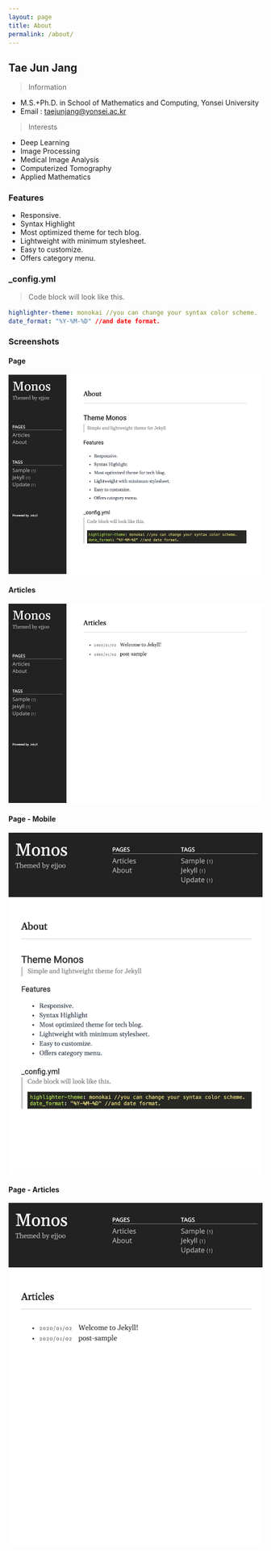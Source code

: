 ```yaml
---
layout: page
title: About
permalink: /about/
---
```


## Tae Jun Jang
> Information
- M.S.+Ph.D. in School of Mathematics and Computing, Yonsei University
- Email : taejunjang@yonsei.ac.kr

> Interests
- Deep Learning
- Image Processing
- Medical Image Analysis
- Computerized Tomography
- Applied Mathematics



### Features
- Responsive.
- Syntax Highlight
- Most optimized theme for tech blog.
- Lightweight with minimum stylesheet.
- Easy to customize.
- Offers category menu.

### _config.yml
> Code block will look like this.
```yml
highlighter-theme: monokai //you can change your syntax color scheme.
date_format: "%Y-%M-%D" //and date format.
```

### Screenshots
#### Page
![alt text](/public/img/screenshot-1.png)
#### Articles
![alt text](/public/img/screenshot-2.png)
#### Page - Mobile
![alt text](/public/img/screenshot-m1.png)
#### Page - Articles
![alt text](/public/img/screenshot-m2.png)
